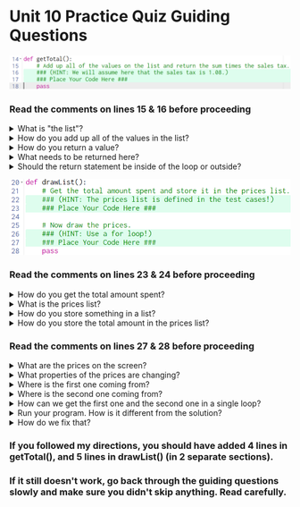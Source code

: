 # Unit 10 Practice Quiz Guiding Questions

![getTotal() code](./img1.png)


### Read the comments on lines 15 & 16 before proceeding
  
<details>
  
  <summary>What is "the list"?</summary>
    
      app.prices
 
</details>

<details>
  <summary>How do you add up all of the values in the list?</summary>
  
      1. You need to create a local variable to hold the sum. Maybe call it sum and set its value to 0.  
      2. Loop through the list (see the previous question if you aren't sure what list) and add each value to the sum.
  
  </details>

<details>
  <summary>How do you return a value?</summary>
  
  Use the keyword `return` followed by the thing you want to return

</details>

<details>
  <summary>What needs to be returned here?</summary>
  
  `sum * 1.08`
</details>

<details>
  <summary>Should the return statement be inside of the loop or outside?</summary>

  outside
</details>

![drawList() code](./img2.png)
### Read the comments on lines 23 & 24 before proceeding

<details><summary>How do you get the total amount spent?</summary>
  
  Call the helper function `getTotal` and store its return value in a variable.  Maybe call the variable `total`.
  <details><summary>How do you store the return value in a variable?</summary>
    
    total = getTotal()
  </details>

</details>



<details><summary>What is the prices list?</summary>
  
  `app.prices`
</details>

<details><summary>How do you store something in a list?</summary>
  
  `listName.append(thingToStore)`
  
  </details>
  
<details><summary>How do you store the total amount in the prices list?</summary>
  
  Assuming you created the local variable, total, `app.prices.append(total)`
  
</details>

### Read the comments on lines 27 & 28 before proceeding

<details><summary>What are the prices on the screen?</summary>
  
  Labels
</details>

<details><summary>What properties of the prices are changing?</summary>
  
  1. value 
  2. centerY
</details>

<details><summary>Where is the first one coming from?</summary>
  
`app.prices`
</details>

<details><summary>Where is the second one coming from?</summary>
  
  They start at 130 and go up by 40 each time
</details>

<details><summary>How can we get the first one and the second one in a single loop?</summary>
  
  * Use `for i in range(len(app.prices))`.  
  * Inside the loop create a Label setting its `value` to `app.prices[i]` and its `centerY` to `130+40*i` (set everything else by inspecting the solution).
</details>

<details><summary>Run your program.  How is it different from the solution?</summary>
  
  We're missing the $ in front of the price.
</details>

<details><summary>How do we fix that?</summary>
  
  One way would be to make a local variable before creating the label, call it `price`.  
  * Set the value of price to `'$' + str(app.prices[i])`
  * Change the value of the label to `price` (no quotes)

 </details>
  
  
### If you followed my directions, you should have added 4 lines in getTotal(), and 5 lines in drawList() (in 2 separate sections).

### If it still doesn't work, go back through the guiding questions slowly and make sure you didn't skip anything. Read carefully.

  

  

  

  
  




  
